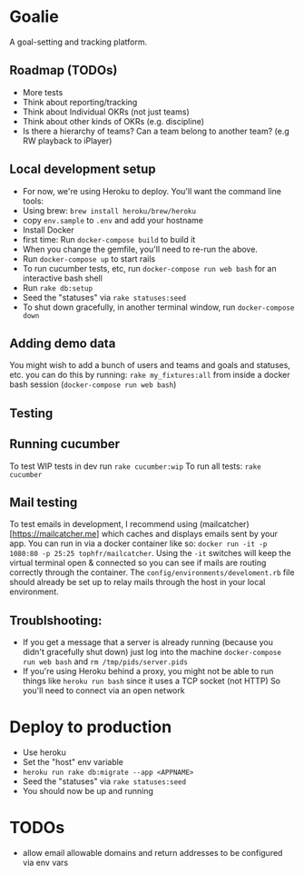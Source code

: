 # Goalie

A goal-setting and tracking platform.

## Roadmap (TODOs)
- More tests
- Think about reporting/tracking
- Think about Individual OKRs (not just teams)
- Think about other kinds of OKRs (e.g. discipline)
- Is there a hierarchy of teams? Can a team belong to another team? (e.g RW playback to iPlayer)

## Local development setup
- For now, we're using Heroku to deploy. You'll want the command line tools:
- Using brew: `brew install heroku/brew/heroku`
- copy `env.sample` to `.env` and add your hostname
- Install Docker
- first time: Run `docker-compose build` to build it
- When you change the gemfile, you'll need to re-run the above.
- Run `docker-compose up` to start rails
- To run cucumber tests, etc, run `docker-compose run web bash` for an interactive bash shell
- Run `rake db:setup`
- Seed the "statuses" via `rake statuses:seed`
- To shut down gracefully, in another terminal window, run `docker-compose down`

## Adding demo data
You might wish to add a bunch of users and teams and goals and statuses, etc. you can do this by running: `rake my_fixtures:all` from inside a docker bash session (`docker-compose run web bash`)

## Testing

## Running cucumber

To test WIP tests in dev run `rake cucumber:wip`
To run all tests: `rake cucumber`

## Mail testing
To test emails in development, I recommend using (mailcatcher)[https://mailcatcher.me] which caches and displays emails sent by your app. You can run in via a docker container like so: `docker run -it -p 1080:80 -p 25:25 tophfr/mailcatcher`. Using the `-it` switches will keep the virtual terminal open & connected so you can see if mails are routing correctly through the container. The `config/environments/develoment.rb` file should already be set up to relay mails through the host in your local environment.

## Troublshooting:
- If you get a message that a server is already running (because you didn't gracefully shut down) just log into the machine `docker-compose run web bash` and `rm /tmp/pids/server.pids`
- If you're using Heroku behind a proxy, you might not be able to run things like `heroku run bash` since it uses a TCP socket (not HTTP) So you'll need to connect via an open network


# Deploy to production
- Use heroku
- Set the "host" env variable
- `heroku run rake db:migrate --app <APPNAME>`
- Seed the "statuses" via `rake statuses:seed`
- You should now be up and running

# TODOs
- allow email allowable domains and return addresses to be configured via env vars
